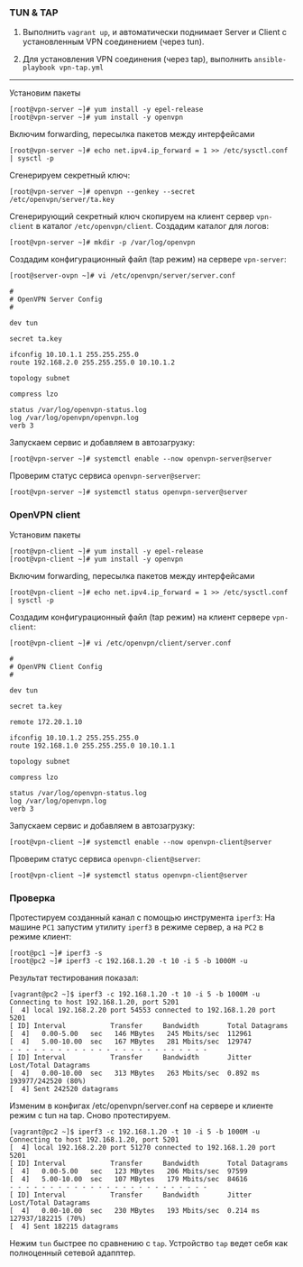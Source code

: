 ### TUN & TAP

1. Выполнить `vagrant up`, и автоматически поднимает Server и Client с установленным VPN соединением (через tun).

2. Для установления VPN соединения (через tap), выполнить `ansible-playbook vpn-tap.yml`

-- -
Установим пакеты
```
[root@vpn-server ~]# yum install -y epel-release
[root@vpn-server ~]# yum install -y openvpn
```

Включим forwarding, пересылка пакетов между интерфейсами
```
[root@vpn-server ~]# echo net.ipv4.ip_forward = 1 >> /etc/sysctl.conf | sysctl -p
```

Сгенерируем секретный ключ:
```
[root@vpn-server ~]# openvpn --genkey --secret /etc/openvpn/server/ta.key
```
Сгенерирующий секретный ключ скопируем на клиент сервер `vpn-client` в каталог `/etc/openvpn/client`.
Создадим каталог для логов:
```
[root@vpn-server ~]# mkdir -p /var/log/openvpn
```

Создадим конфигурационный файл (tap режим) на сервере `vpn-server`:
```
[root@server-ovpn ~]# vi /etc/openvpn/server/server.conf

#
# OpenVPN Server Config
#

dev tun

secret ta.key

ifconfig 10.10.1.1 255.255.255.0
route 192.168.2.0 255.255.255.0 10.10.1.2

topology subnet

compress lzo

status /var/log/openvpn-status.log
log /var/log/openvpn/openvpn.log
verb 3
```

Запускаем сервис и добавляем в автозагрузку:
```
[root@vpn-server ~]# systemctl enable --now openvpn-server@server
```

Проверим статус сервиса `openvpn-server@server`:
```
[root@vpn-server ~]# systemctl status openvpn-server@server
```

### OpenVPN client

Установим пакеты
```
[root@vpn-client ~]# yum install -y epel-release
[root@vpn-client ~]# yum install -y openvpn
```

Включим forwarding, пересылка пакетов между интерфейсами
```
[root@vpn-client ~]# echo net.ipv4.ip_forward = 1 >> /etc/sysctl.conf | sysctl -p
```

Создадим конфигурационный файл (tap режим) на клиент сервере `vpn-client`:
```
[root@vpn-client ~]# vi /etc/openvpn/client/server.conf

#
# OpenVPN Client Config
#

dev tun

secret ta.key

remote 172.20.1.10

ifconfig 10.10.1.2 255.255.255.0
route 192.168.1.0 255.255.255.0 10.10.1.1

topology subnet

compress lzo

status /var/log/openvpn-status.log
log /var/log/openvpn.log
verb 3
```
Запускаем сервис и добавляем в автозагрузку:
```
[root@vpn-client ~]# systemctl enable --now openvpn-client@server
```
Проверим статус сервиса `openvpn-client@server`:
```
[root@vpn-client ~]# systemctl status openvpn-client@server
```

### Проверка

Протестируем созданный канал с помощью инструмента `iperf3`:
На машине `PC1` запустим утилиту `iperf3` в режиме сервер, а на `PC2` в режиме клиент:
```
[root@pc1 ~]# iperf3 -s
[root@pc2 ~]# iperf3 -c 192.168.1.20 -t 10 -i 5 -b 1000M -u
```
Результат тестирования показал:
```
[vagrant@pc2 ~]$ iperf3 -c 192.168.1.20 -t 10 -i 5 -b 1000M -u
Connecting to host 192.168.1.20, port 5201
[  4] local 192.168.2.20 port 54553 connected to 192.168.1.20 port 5201
[ ID] Interval           Transfer     Bandwidth       Total Datagrams
[  4]   0.00-5.00   sec   146 MBytes   245 Mbits/sec  112961  
[  4]   5.00-10.00  sec   167 MBytes   281 Mbits/sec  129747  
- - - - - - - - - - - - - - - - - - - - - - - - -
[ ID] Interval           Transfer     Bandwidth       Jitter    Lost/Total Datagrams
[  4]   0.00-10.00  sec   313 MBytes   263 Mbits/sec  0.892 ms  193977/242520 (80%)  
[  4] Sent 242520 datagrams

```
Изменим в конфигах /etc/openvpn/server.conf на сервере и клиенте режим с tun на tap.
Сново протестируем.
```
[vagrant@pc2 ~]$ iperf3 -c 192.168.1.20 -t 10 -i 5 -b 1000M -u
Connecting to host 192.168.1.20, port 5201
[  4] local 192.168.2.20 port 51270 connected to 192.168.1.20 port 5201
[ ID] Interval           Transfer     Bandwidth       Total Datagrams
[  4]   0.00-5.00   sec   123 MBytes   206 Mbits/sec  97599  
[  4]   5.00-10.00  sec   107 MBytes   179 Mbits/sec  84616  
- - - - - - - - - - - - - - - - - - - - - - - - -
[ ID] Interval           Transfer     Bandwidth       Jitter    Lost/Total Datagrams
[  4]   0.00-10.00  sec   230 MBytes   193 Mbits/sec  0.214 ms  127937/182215 (70%)  
[  4] Sent 182215 datagrams

```

Hежим `tun` быстрее по сравнению с `tap`. Устройство `tap` ведет себя как полноценный сетевой адапптер.

